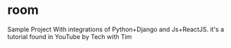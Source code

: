 # room
Sample Project With integrations of Python+Django and Js+ReactJS. it's a tutorial found in YouTube by Tech with Tim
